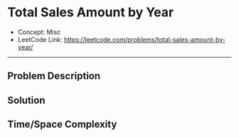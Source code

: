 # Total Sales Amount by Year

- Concept: Misc
- LeetCode Link: https://leetcode.com/problems/total-sales-amount-by-year/

---

## Problem Description

## Solution

## Time/Space Complexity

